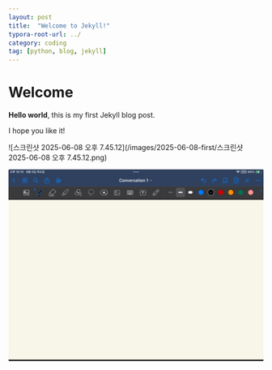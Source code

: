 ```yaml
---
layout: post
title:  "Welcome to Jekyll!"
typora-root-url: ../
category: coding
tag: [python, blog, jekyll]
---
```


# Welcome

**Hello world**, this is my first Jekyll blog post.

I hope you like it!



![스크린샷 2025-06-08 오후 7.45.12](/images/2025-06-08-first/스크린샷 2025-06-08 오후 7.45.12.png)



![IMG_48F1758A8E11-1](/images/2025-06-08-first/IMG_48F1758A8E11-1.jpeg)
